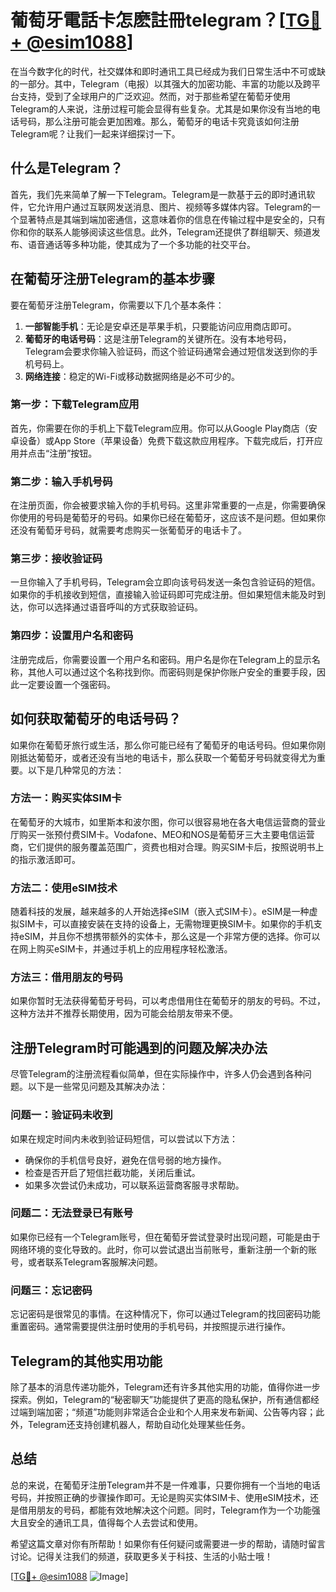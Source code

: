 # 葡萄牙電話卡怎麽註冊telegram？[[TG💪+ @esim1088](https://t.me/s/esim1088)]

在当今数字化的时代，社交媒体和即时通讯工具已经成为我们日常生活中不可或缺的一部分。其中，Telegram（电报）以其强大的加密功能、丰富的功能以及跨平台支持，受到了全球用户的广泛欢迎。然而，对于那些希望在葡萄牙使用Telegram的人来说，注册过程可能会显得有些复杂。尤其是如果你没有当地的电话号码，那么注册可能会更加困难。那么，葡萄牙的电话卡究竟该如何注册Telegram呢？让我们一起来详细探讨一下。

## 什么是Telegram？

首先，我们先来简单了解一下Telegram。Telegram是一款基于云的即时通讯软件，它允许用户通过互联网发送消息、图片、视频等多媒体内容。Telegram的一个显著特点是其端到端加密通信，这意味着你的信息在传输过程中是安全的，只有你和你的联系人能够阅读这些信息。此外，Telegram还提供了群组聊天、频道发布、语音通话等多种功能，使其成为了一个多功能的社交平台。

## 在葡萄牙注册Telegram的基本步骤

要在葡萄牙注册Telegram，你需要以下几个基本条件：

1. **一部智能手机**：无论是安卓还是苹果手机，只要能访问应用商店即可。
2. **葡萄牙的电话号码**：这是注册Telegram的关键所在。没有本地号码，Telegram会要求你输入验证码，而这个验证码通常会通过短信发送到你的手机号码上。
3. **网络连接**：稳定的Wi-Fi或移动数据网络是必不可少的。

### 第一步：下载Telegram应用

首先，你需要在你的手机上下载Telegram应用。你可以从Google Play商店（安卓设备）或App Store（苹果设备）免费下载这款应用程序。下载完成后，打开应用并点击“注册”按钮。

### 第二步：输入手机号码

在注册页面，你会被要求输入你的手机号码。这里非常重要的一点是，你需要确保你使用的号码是葡萄牙的号码。如果你已经在葡萄牙，这应该不是问题。但如果你还没有葡萄牙号码，就需要考虑购买一张葡萄牙的电话卡了。

### 第三步：接收验证码

一旦你输入了手机号码，Telegram会立即向该号码发送一条包含验证码的短信。如果你的手机接收到短信，直接输入验证码即可完成注册。但如果短信未能及时到达，你可以选择通过语音呼叫的方式获取验证码。

### 第四步：设置用户名和密码

注册完成后，你需要设置一个用户名和密码。用户名是你在Telegram上的显示名称，其他人可以通过这个名称找到你。而密码则是保护你账户安全的重要手段，因此一定要设置一个强密码。

## 如何获取葡萄牙的电话号码？

如果你在葡萄牙旅行或生活，那么你可能已经有了葡萄牙的电话号码。但如果你刚刚抵达葡萄牙，或者还没有当地的电话卡，那么获取一个葡萄牙号码就变得尤为重要。以下是几种常见的方法：

### 方法一：购买实体SIM卡

在葡萄牙的大城市，如里斯本和波尔图，你可以很容易地在各大电信运营商的营业厅购买一张预付费SIM卡。Vodafone、MEO和NOS是葡萄牙三大主要电信运营商，它们提供的服务覆盖范围广，资费也相对合理。购买SIM卡后，按照说明书上的指示激活即可。

### 方法二：使用eSIM技术

随着科技的发展，越来越多的人开始选择eSIM（嵌入式SIM卡）。eSIM是一种虚拟SIM卡，可以直接安装在支持的设备上，无需物理更换SIM卡。如果你的手机支持eSIM，并且你不想携带额外的实体卡，那么这是一个非常方便的选择。你可以在网上购买eSIM卡，并通过手机上的应用程序轻松激活。

### 方法三：借用朋友的号码

如果你暂时无法获得葡萄牙号码，可以考虑借用住在葡萄牙的朋友的号码。不过，这种方法并不推荐长期使用，因为可能会给朋友带来不便。

## 注册Telegram时可能遇到的问题及解决办法

尽管Telegram的注册流程看似简单，但在实际操作中，许多人仍会遇到各种问题。以下是一些常见问题及其解决办法：

### 问题一：验证码未收到

如果在规定时间内未收到验证码短信，可以尝试以下方法：

- 确保你的手机信号良好，避免在信号弱的地方操作。
- 检查是否开启了短信拦截功能，关闭后重试。
- 如果多次尝试仍未成功，可以联系运营商客服寻求帮助。

### 问题二：无法登录已有账号

如果你已经有一个Telegram账号，但在葡萄牙尝试登录时出现问题，可能是由于网络环境的变化导致的。此时，你可以尝试退出当前账号，重新注册一个新的账号，或者联系Telegram客服解决问题。

### 问题三：忘记密码

忘记密码是很常见的事情。在这种情况下，你可以通过Telegram的找回密码功能重置密码。通常需要提供注册时使用的手机号码，并按照提示进行操作。

## Telegram的其他实用功能

除了基本的消息传递功能外，Telegram还有许多其他实用的功能，值得你进一步探索。例如，Telegram的“秘密聊天”功能提供了更高的隐私保护，所有通信都经过端到端加密；“频道”功能则非常适合企业和个人用来发布新闻、公告等内容；此外，Telegram还支持创建机器人，帮助自动化处理某些任务。

## 总结

总的来说，在葡萄牙注册Telegram并不是一件难事，只要你拥有一个当地的电话号码，并按照正确的步骤操作即可。无论是购买实体SIM卡、使用eSIM技术，还是借用朋友的号码，都能有效地解决这个问题。同时，Telegram作为一个功能强大且安全的通讯工具，值得每个人去尝试和使用。

希望这篇文章对你有所帮助！如果你有任何疑问或需要进一步的帮助，请随时留言讨论。记得关注我们的频道，获取更多关于科技、生活的小贴士哦！

[[TG💪+ @esim1088](https://t.me/s/esim1088) ![Image](https://i.postimg.cc/4NQfJmqS/Snipaste-2025-05-13-00-14-12.png)]
